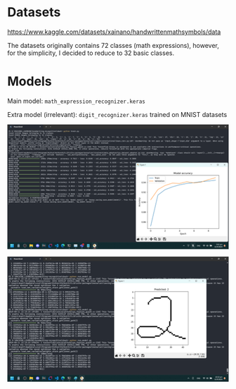 # Datasets
https://www.kaggle.com/datasets/xainano/handwrittenmathsymbols/data

The datasets originally contains 72 classes (math expressions), however, for the simplicity, I decided to reduce to 32 basic classes.

# Models
Main model: `math_expression_recognizer.keras`

Extra model (irrelevant): `digit_recognizer.keras` trained on MNIST datasets

![training result](./done_training.png)

![test 1](./demo_1.png)
